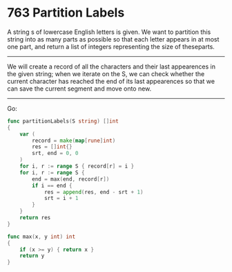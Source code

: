 763 Partition Labels
====================

A string s of lowercase English letters is given. We want to partition this
string into as many parts as possible so that each letter appears in at most
one part, and return a list of integers representing the size of theseparts.

---

We will create a record of all the characters and their last appearences in the
given string; when we iterate on the S, we can check whether the current
character has reached the end of its last appearences so that we can save the
current segment and move onto new.

---

Go:

```go
func partitionLabels(S string) []int
{
    var (
        record = make(map[rune]int)
        res = []int{}
        srt, end = 0, 0
    )
    for i, r := range S { record[r] = i }
    for i, r := range S {
        end = max(end, record[r])
        if i == end {
            res = append(res, end - srt + 1)
            srt = i + 1
        }
    }
    return res
}

func max(x, y int) int
{
    if (x >= y) { return x }
    return y
}
```
